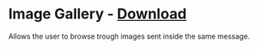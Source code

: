 # Image Gallery - [Download](https://raw.githubusercontent.com/mwittrien/BetterDiscordAddons/master/Plugins/ImageGallery/ImageGallery.plugin.js)

Allows the user to browse trough images sent inside the same message.
